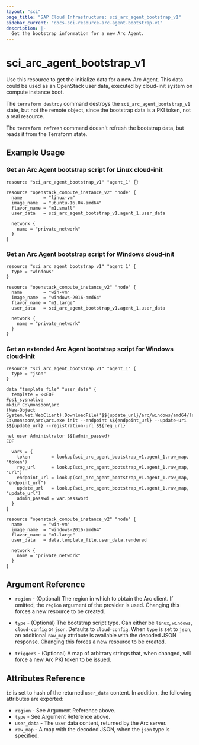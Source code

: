 ```yaml
---
layout: "sci"
page_title: "SAP Cloud Infrastructure: sci_arc_agent_bootstrap_v1"
sidebar_current: "docs-sci-resource-arc-agent-bootstrap-v1"
description: |-
  Get the bootstrap information for a new Arc Agent.
---
```


# sci\_arc\_agent\_bootstrap\_v1

Use this resource to get the initialize data for a new Arc Agent. This data
could be used as an OpenStack user data, executed by cloud-init system on
compute instance boot.

The `terraform destroy` command destroys the `sci_arc_agent_bootstrap_v1`
state, but not the remote object, since the bootstrap data is a PKI token, not a
real resource.

The `terraform refresh` command doesn't refresh the bootstrap data, but reads it
from the Terraform state.

## Example Usage

### Get an Arc Agent bootstrap script for Linux cloud-init

```hcl
resource "sci_arc_agent_bootstrap_v1" "agent_1" {}

resource "openstack_compute_instance_v2" "node" {
  name        = "linux-vm"
  image_name  = "ubuntu-16.04-amd64"
  flavor_name = "m1.small"
  user_data   = sci_arc_agent_bootstrap_v1.agent_1.user_data

  network {
    name = "private_network"
  }
}
```

### Get an Arc Agent bootstrap script for Windows cloud-init

```hcl
resource "sci_arc_agent_bootstrap_v1" "agent_1" {
  type = "windows"
}

resource "openstack_compute_instance_v2" "node" {
  name        = "win-vm"
  image_name  = "windows-2016-amd64"
  flavor_name = "m1.large"
  user_data   = sci_arc_agent_bootstrap_v1.agent_1.user_data

  network {
    name = "private_network"
  }
}
```

### Get an extended Arc Agent bootstrap script for Windows cloud-init

```hcl
resource "sci_arc_agent_bootstrap_v1" "agent_1" {
  type = "json"
}

data "template_file" "user_data" {
  template = <<EOF
#ps1_sysnative
mkdir C:\monsoon\arc
(New-Object System.Net.WebClient).DownloadFile('$${update_url}/arc/windows/amd64/latest','C:\monsoon\arc\arc.exe')
C:\monsoon\arc\arc.exe init --endpoint $${endpoint_url} --update-uri $${update_url} --registration-url $${reg_url}

net user Administrator $${admin_passwd}
EOF

  vars = {
    token        = lookup(sci_arc_agent_bootstrap_v1.agent_1.raw_map, "token")
    reg_url      = lookup(sci_arc_agent_bootstrap_v1.agent_1.raw_map, "url")
    endpoint_url = lookup(sci_arc_agent_bootstrap_v1.agent_1.raw_map, "endpoint_url")
    update_url   = lookup(sci_arc_agent_bootstrap_v1.agent_1.raw_map, "update_url")
    admin_passwd = var.password
  }
}

resource "openstack_compute_instance_v2" "node" {
  name        = "win-vm"
  image_name  = "windows-2016-amd64"
  flavor_name = "m1.large"
  user_data   = data.template_file.user_data.rendered

  network {
    name = "private_network"
  }
}
```

## Argument Reference

* `region` - (Optional) The region in which to obtain the Arc client. If
  omitted, the `region` argument of the provider is used. Changing this forces
  a new resource to be created.

* `type` - (Optional) The bootstrap script type. Can either be `linux`,
  `windows`, `cloud-config` or `json`. Defaults to `cloud-config`. When `type`
  is set to `json`, an additional `raw_map` attribute is available with the
  decoded JSON response. Changing this forces a new resource to be created.

* `triggers` - (Optional) A map of arbitrary strings that, when changed, will
  force a new Arc PKI token to be issued.

## Attributes Reference

`id` is set to hash of the returned `user_data` content. In addition, the
following attributes are exported:

* `region` - See Argument Reference above.
* `type` - See Argument Reference above.
* `user_data` - The user data content, returned by the Arc server.
* `raw_map` - A map with the decoded JSON, when the `json` type is specified.
